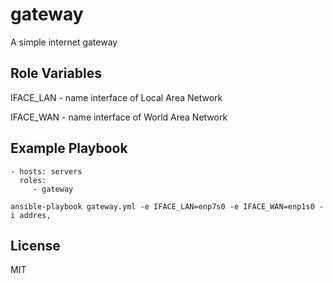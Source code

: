 gateway
=========

A simple internet gateway

Role Variables
--------------
IFACE_LAN - name interface of Local Area Network

IFACE_WAN - name interface of World Area Network

Example Playbook
----------------

    - hosts: servers
      roles:
         - gateway

```
ansible-playbook gateway.yml -e IFACE_LAN=enp7s0 -e IFACE_WAN=enp1s0 -i addres,
```
License
-------

MIT

